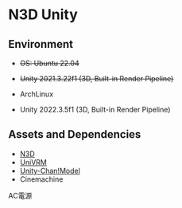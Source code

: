 # N3D Unity

## Environment

- ~~OS: Ubuntu 22.04~~
- ~~Unity 2021.3.22f1 (3D, Built-in Render Pipeline)~~

- ArchLinux
- Unity 2022.3.5f1 (3D, Built-in Render Pipeline)

## Assets and Dependencies

- [N3D](https://github.com/ojii3/N3D)
- [UniVRM](https://github.com/vrm-c/UniVRM)
- [Unity-Chan!Model](https://assetstore.unity.com/packages/3d/characters/unity-chan-model-18705)
- Cinemachine

AC電源
